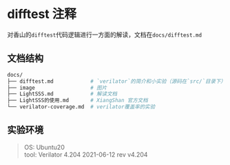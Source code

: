 # difftest 注释

对香山的`difftest`代码逻辑进行一方面的解读，文档在`docs/difftest.md`

## 文档结构

```bash
docs/
├── difftest.md            # `verilator`的简介和小实验（源码在`src/`目录下） `difftest`源码部分解读
├── image                  # 图片
├── LightSSS.md            # 解读文档
├── LightSSS的使用.md       # XiangShan 官方文档
└── verilator-coverage.md  # verilator覆盖率的实验
```


## 实验环境
> OS: Ubuntu20  
tool: Verilator 4.204 2021-06-12 rev v4.204